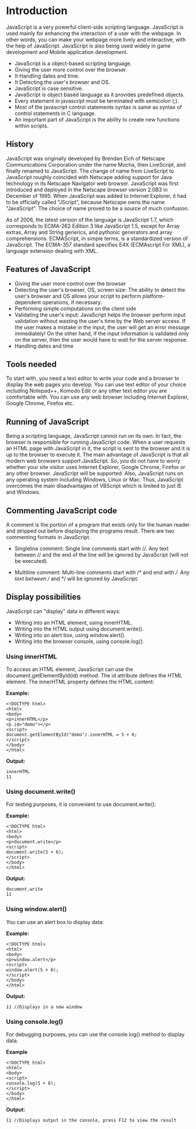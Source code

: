 # Introduction

JavaScript is a very powerful client-side scripting language. JavaScript is used mainly for enhancing the interaction of a user with the webpage. In other words, you can make your webpage more lively and interactive, with the help of JavaScript. JavaScript is also being used widely in game development and Mobile application development. 

* JavaScript is a object-based scripting language.
* Giving the user more control over the browser.
* It Handling dates and time.
* It Detecting the user's browser and OS.
* JavaScript is case sensitive.
* JavaScript is object based language as it provides predefined objects.
* Every statement in javascript must be terminated with semicolon (;).
* Most of the javascript control statements syntax is same as syntax of control statements in C language.
* An important part of JavaScript is the ability to create new functions within scripts. 

## History

JavaScript was originally developed by Brendan Eich of Netscape Communications Corporation under the name Mocha, then LiveScript, and finally renamed to JavaScript. The change of name from LiveScript to JavaScript roughly coincided with Netscape adding support for Java technology in its Netscape Navigator web browser. JavaScript was first introduced and deployed in the Netscape browser version 2.0B3 in December of 1995. When JavaScript was added to Internet Explorer, it had to be officially called "JScript", because Netscape owns the name "JavaScript". The choice of name proved to be a source of much confusion.

As of 2006, the latest version of the language is JavaScript 1.7, which corresponds to ECMA-262 Edition 3 like JavaScript 1.5, except for Array extras, Array and String generics, and pythonic generators and array comprehensions. ECMAScript, in simple terms, is a standardized version of JavaScript. The ECMA-357 standard specifies E4X (ECMAscript For XML), a language extension dealing with XML.

## Features of JavaScript

* Giving the user more control over the browser
* Detecting the user's browser, OS, screen size: The ability to detect the user's browser and OS allows your script to perform platform-dependent operations, if necessary.
* Performing simple computations on the client side
* Validating the user's input: JavaScript helps the browser perform input validation without wasting the user's time by the Web server access. If the user makes a mistake in the input, the user will get an error message immediately! On the other hand, if the input information is validated only on the server, then the user would have to wait for the server response.
* Handling dates and time

## Tools needed

To start with, you need a text editor to write your code and a browser to display the web pages you develop. You can use text editor of your choice including Notepad++, Komodo Edit or any other text editor you are comfortable with. You can use any web browser including Internet Explorer, Google Chrome, Firefox etc.

## Running of JavaScript

Being a scripting language, JavaScript cannot run on its own. In fact, the browser is responsible for running JavaScript code. When a user requests an HTML page with JavaScript in it, the script is sent to the browser and it is up to the browser to execute it. The main advantage of JavaScript is that all modern web browsers support JavaScript. So, you do not have to worry whether your site visitor uses Internet Explorer, Google Chrome, Firefox or any other browser. JavaScript will be supported. Also, JavaScript runs on any operating system including Windows, Linux or Mac. Thus, JavaScript overcomes the main disadvantages of VBScript which is limited to just IE and Windows.  

## Commenting JavaScript code

A comment is the portion of a program that exists only for the human reader and stripped out before displaying the programs result. There are two commenting formats in JavaScript.

* Singleline comment:
Single line comments start with //.
Any text between // and the end of the line will be ignored by JavaScript (will not be executed).

* Multiline comment:
Multi-line comments start with /* and end with */.
Any text between /* and */ will be ignored by JavaScript.

## Display possibilities

JavaScript can "display" data in different ways:
* Writing into an HTML element, using innerHTML.
* Writing into the HTML output using document.write().
* Writing into an alert box, using window.alert().
* Writing into the browser console, using console.log().

### Using innerHTML

To access an HTML element, JavaScript can use the document.getElementById(id) method.
The id attribute defines the HTML element. The innerHTML property defines the HTML content:

**Example:**
```
<!DOCTYPE html>
<html>
<body>
<p>innerHTML</p>
<p id="demo"></p>
<script>
document.getElementById("demo").innerHTML = 5 + 6;
</script>
</body>
</html> 
```
**Output:**
```
innerHTML
11
```
### Using document.write()

For testing purposes, it is convenient to use document.write():

**Example:** 
```
<!DOCTYPE html>
<html>
<body>
<p>document.write</p>
<script>
document.write(5 + 6);
</script>
</body>
</html> 
```
**Output:**
```
document.write
11 
```
### Using window.alert()

You can use an alert box to display data:

**Example:**
```
<!DOCTYPE html>
<html>
<body>
<p>window.alert</p>
<script>
window.alert(5 + 6);
</script>	
</body>
</html> 
```
**Output:**
```
11 //Displays in a new window
```
### Using console.log()

For debugging purposes, you can use the console.log() method to display data.

**Example**
```
<!DOCTYPE html>
<html>
<body>
<script>
console.log(5 + 6);
</script>
</body>
</html> 
```
**Output:**
```
11 //Displays output in the console, press F12 to view the result
```
